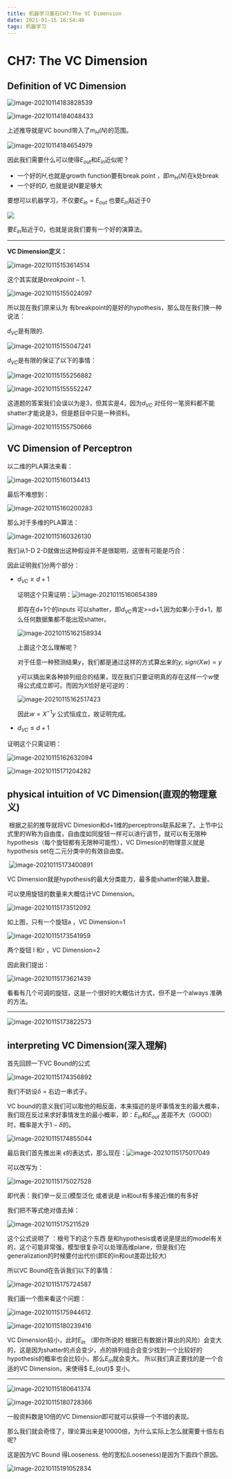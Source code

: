 ```yaml
---
title: 机器学习基石CH7:The VC Dimension
date: 2021-01-15 16:54:46
tags: 机器学习
---
```


# CH7: The VC Dimension

## Definition of VC Dimension

![image-20210114183828539](https://gitee.com/Chillstep/ChillstepPictures/raw/master/master/image-20210114183828539.png)



![image-20210114184048433](https://gitee.com/Chillstep/ChillstepPictures/raw/master/master/image-20210114184048433.png)

上述推导就是VC bound带入了$m_H(N)$的范围。



![image-20210114184654979](https://gitee.com/Chillstep/ChillstepPictures/raw/master/master/image-20210114184654979.png)

因此我们需要什么可以使得$E_{out}$和$E_{in}$近似呢？

- 一个好的$H$,也就是growth function要有break point ，即$m_H(N)$在k处break
- 一个好的$D$, 也就是说N要足够大



要想可以机器学习，不仅要$E_{in}=E_{out}$ 也要$E_{in}$贴近于0

![](https://gitee.com/Chillstep/ChillstepPictures/raw/master/master/image-20210114185046785.png)

  

要$E_{in}$贴近于0，也就是说我们要有一个好的演算法。



------

**VC Dimension定义：**

![image-20210115153614514](https://gitee.com/Chillstep/ChillstepPictures/raw/master/master/image-20210115153614514.png)

这个其实就是$break point - 1$.

![image-20210115155024097](https://gitee.com/Chillstep/ChillstepPictures/raw/master/master/image-20210115155024097.png)

所以现在我们原来认为 有breakpoint的是好的hypothesis，那么现在我们换一种说法：

$d_{VC}$是有限的.

![image-20210115155047241](https://gitee.com/Chillstep/ChillstepPictures/raw/master/master/image-20210115155047241.png)



$d_{VC}$是有限的保证了以下的事情：

![image-20210115155256882](https://gitee.com/Chillstep/ChillstepPictures/raw/master/master/image-20210115155256882.png)





![image-20210115155552247](https://gitee.com/Chillstep/ChillstepPictures/raw/master/master/image-20210115155552247.png)

这道题的答案我们会误以为是3，但其实是4，因为$d_{VC}$ 对任何一笔资料都不能shatter才能说是3，但是题目中只是一种资料。

![image-20210115155750666](https://gitee.com/Chillstep/ChillstepPictures/raw/master/master/image-20210115155750666.png)



## VC Dimension of Perceptron

以二维的PLA算法来看：

![image-20210115160134413](C:\Users\49815\AppData\Roaming\Typora\typora-user-images\image-20210115160134413.png)

最后不难想到：

![image-20210115160200283](https://gitee.com/Chillstep/ChillstepPictures/raw/master/master/image-20210115160200283.png)



那么对于多维的PLA算法：

![image-20210115160326130](https://gitee.com/Chillstep/ChillstepPictures/raw/master/master/image-20210115160326130.png)

我们从1-D 2-D就做出这种假设并不是很聪明，这很有可能是巧合：

因此证明我们分两个部分： 

- $d_{VC}\ge d+1$

  证明这个只需证明：![image-20210115160654389](https://gitee.com/Chillstep/ChillstepPictures/raw/master/master/image-20210115160654389.png)

  即存在d+1个的inputs 可以shatter，即$d_{VC}$肯定>=d+1,因为如果小于d+1，那么任何数据集都不能出现shatter。

  ![image-20210115162158934](https://gitee.com/Chillstep/ChillstepPictures/raw/master/master/image-20210115162158934.png)

  上面这个怎么理解呢？

  对于任意一种预测结果$y$，我们都是通过这样的方式算出来的$y$,  $sign(Xw) = y$

  y可以搞出来各种排列组合的结果，现在我们只要证明真的存在这样一个$w$使得公式成立即可。而因为X恰好是可逆的：

  ![image-20210115162517423](https://gitee.com/Chillstep/ChillstepPictures/raw/master/master/image-20210115162517423.png)

  因此$w = X^{-1}y$ 公式恒成立，故证明完成。

  

- $d_{VC}\le d+1$

证明这个只需证明：

![image-20210115162632094](https://gitee.com/Chillstep/ChillstepPictures/raw/master/master/image-20210115162632094.png)

![image-20210115171204282](https://gitee.com/Chillstep/ChillstepPictures/raw/master/master/image-20210115171204282.png)

## physical intuition of VC Dimension(直观的物理意义)



​	根据之前的推导就将VC Dimesion和d+1维的perceptrons联系起来了。上节中公式里的W称为自由度，自由度如同旋钮一样可以进行调节，就可以有无限种hypothesis（每个旋钮都有无限种可能性），VC Dimesion的物理意义就是hypothesis set在二元分类中的有效自由度。

​	![image-20210115173400891](https://gitee.com/Chillstep/ChillstepPictures/raw/master/master/image-20210115173400891.png)

VC Dimension就是hypothesis的最大分类能力，最多能shatter的输入数量。

可以使用旋钮的数量来大概估计VC Dimension。



![image-20210115173512092](https://gitee.com/Chillstep/ChillstepPictures/raw/master/master/image-20210115173512092.png)

如上图，只有一个旋钮a ，VC Dimension=1

![image-20210115173541959](https://gitee.com/Chillstep/ChillstepPictures/raw/master/master/image-20210115173541959.png)

两个旋钮 l 和r ，VC Dimension=2

因此我们提出：

![image-20210115173621439](https://gitee.com/Chillstep/ChillstepPictures/raw/master/master/image-20210115173621439.png)

看看有几个可调的旋钮，这是一个很好的大概估计方式，但不是一个always 准确的方法。

------



![image-20210115173822573](https://gitee.com/Chillstep/ChillstepPictures/raw/master/master/image-20210115173822573.png)



## interpreting VC Dimension(深入理解)

首先回顾一下VC Bound的公式

![image-20210115174356892](https://gitee.com/Chillstep/ChillstepPictures/raw/master/master/image-20210115174356892.png)



我们不妨设$\delta$ = 右边一串式子。

VC bound的意义我们可以取他的相反面，本来描述的是坏事情发生的最大概率，我们现在反过来求好事情发生的最小概率，即：$E_{in}$和$E_{out}$ 差距不大（GOOD）时，概率是大于$1- \delta$的。

![image-20210115174855044](https://gitee.com/Chillstep/ChillstepPictures/raw/master/master/image-20210115174855044.png)

最后我们首先推出来 $\epsilon$的表达式，那么现在：![image-20210115175017049](https://gitee.com/Chillstep/ChillstepPictures/raw/master/master/image-20210115175017049.png)

可以改写为：

![image-20210115175027528](https://gitee.com/Chillstep/ChillstepPictures/raw/master/master/image-20210115175027528.png)

即代表：我们举一反三(模型泛化 或者说是 in和out有多接近)做的有多好

我们把不等式绝对值去掉：

![image-20210115175211529](https://gitee.com/Chillstep/ChillstepPictures/raw/master/master/image-20210115175211529.png)

这个公式说明了 ：根号下的这个东西 是和hypothesis或者说是提出的model有关的，这个可能非常强，模型很复杂可以处理高维plane，但是我们在generalization的时候要付出代价(即E的in和out差距比较大)



所以VC Bound在告诉我们以下的事情：

![image-20210115175724587](https://gitee.com/Chillstep/ChillstepPictures/raw/master/master/image-20210115175724587.png)

我们画一个图来看这个问题：

![image-20210115175944612](https://gitee.com/Chillstep/ChillstepPictures/raw/master/master/image-20210115175944612.png)

![image-20210115180239416](https://gitee.com/Chillstep/ChillstepPictures/raw/master/master/image-20210115180239416.png)

VC Dimension较小，此时$E_{in}$ （即你所说的 根据已有数据计算出的风险）会变大的，这是因为shatter的点会变少，点的排列组合会变少找到一个比较好的hypothesis的概率也会比较小，那么$E_{in}$就会变大。 所以我们真正要找的是一个合适的VC Dimension，来使得$ E_{out}$ 变小。

------

![image-20210115180641374](https://gitee.com/Chillstep/ChillstepPictures/raw/master/master/image-20210115180641374.png)

![image-20210115180728366](https://gitee.com/Chillstep/ChillstepPictures/raw/master/master/image-20210115180728366.png)

一般资料数是10倍的VC Dimension即可就可以获得一个不错的表现。



那么我们就会奇怪了，理论算出来是10000倍，为什么实际上怎么就需要十倍左右呢?

这是因为VC Bound 得Looseness. 他的宽松(Looseness)是因为下面四个原因。

![image-20210115191052834](https://gitee.com/Chillstep/ChillstepPictures/raw/master/master/image-20210115191052834.png)

